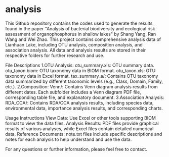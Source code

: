 # analysis
This Github repository contains the codes used to generate the results found in the paper "Analysis of bacterial biodiversity and ecological risk assessment of organophosphorus in shallow lakes" by Shang Yang, Ran Wang and Wei Zhao. This project contains comprehensive analysis data of Lianhuan Lake, including OTU analysis, composition analysis, and association analysis. All data and analysis results are stored in their respective folders for further research and use.

File Descriptions
1.OTU Analysis:
otu_summary.xls: OTU summary data.
otu_taxon.biom: OTU taxonomy data in BIOM format.
otu_taxon.xls: OTU taxonomy data in Excel format.
tax_summary_a/: Contains OTU taxonomy data summarized by different taxonomic levels (e.g., Class, Domain, Family, etc.).
2.Composition:
Venn/: Contains Venn diagram analysis results from different dates. Each subfolder includes a Venn diagram PDF file, corresponding table file, and explanatory document.
3.Association Analysis:
RDA_CCA/: Contains RDA/CCA analysis results, including species data, environmental data, importance analysis results, and corresponding charts.

Usage Instructions
View Data: Use Excel or other tools supporting BIOM format to view the data files.
Analysis Results: PDF files provide graphical results of various analyses, while Excel files contain detailed numerical data.
Reference Documents: note.txt files include specific descriptions and notes for each analysis to help understand and use the data.

For any questions or further information, please feel free to contact.
